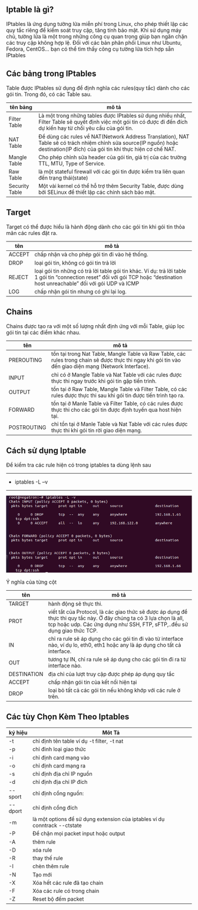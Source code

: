 ## Iptable là gì?

IPtables là ứng dụng tường lửa miễn phí trong Linux, cho phép thiết lập các quy tắc riêng để kiểm soát truy cập, tăng tính bảo mật. Khi sử dụng máy chủ, tường lửa là một trong những công cụ quan trọng giúp bạn ngăn chặn các truy cập không hợp lệ. Đối với các bản phân phối Linux như Ubuntu, Fedora, CentOS… bạn có thể tìm thấy công cụ tường lửa tích hợp sẵn IPtables


## Các bảng trong IPtables

Table được IPtables sử dụng để định nghĩa các rules(quy tắc) dành cho các gói tin. Trong đó, có các Table sau. 

|tên bảng|mô tả|
|-|-|
|Filter Table|Là một trong những tables được IPtables sử dụng nhiều nhất, Filter Table sẽ quyết định việc một gói tin có được đi đến đích dự kiến hay từ chối yêu cầu của gói tin.|
|NAT Table|Để dùng các rules về NAT(Network Address Translation), NAT Table sẽ có trách nhiệm chỉnh sửa source(IP nguồn) hoặc destination(IP đích) của gói tin khi thực hiện cơ chế NAT.|
|Mangle Table|Cho phép chỉnh sửa header của gói tin, giá trị của các trường TTL, MTU, Type of Service.|
|Raw Table|là một stateful firewall với các gói tin được kiểm tra liên quan đến trạng thái(state)|
|Security Table|Một vài kernel có thể hỗ trợ thêm Security Table, được dùng bởi SELinux để thiết lập các chính sách bảo mật.|

## Target

Target có thể được hiểu là hành động dành cho các gói tin khi gói tin thỏa mãn các rules đặt ra.

|tên|mô tả|
|-|-|
|ACCEPT|chấp nhận và cho phép gói tin đi vào hệ thống.|
|DROP| loại gói tin, không có gói tin trả lời|
|REJECT|loại gói tin những có trả lời table gói tin khác. Ví dụ: trả lời table 1 gói tin “connection reset” đối với gói TCP hoặc “destination host unreachable” đối với gói UDP và ICMP|
|LOG|chấp nhận gói tin nhưng có ghi lại log.|

## Chains

Chains được tạo ra với một số lượng nhất định ứng với mỗi Table, giúp lọc gói tin tại các điểm khác nhau.

|tên|mô tả|
|-|-|
|PREROUTING|tồn tại trong Nat Table, Mangle Table và Raw Table, các rules trong chain sẽ được thực thi ngay khi gói tin vào đến giao diện mạng (Network Interface).|
|INPUT|chỉ có ở Mangle Table và Nat Table với các rules được thực thi ngay trước khi gói tin gặp tiến trình.|
|OUTPUT|tồn tại ở Raw Table, Mangle Table và Filter Table, có các rules được thực thi sau khi gói tin được tiến trình tạo ra.|
|FORWARD|tồn tại ở Manle Table và Filter Table, có các rules được thực thi cho các gói tin được định tuyến qua host hiện tại.|
|POSTROUTING|chỉ tồn tại ở Manle Table và Nat Table với các rules được thực thi khi gói tin rời giao diện mạng.|

## Cách sử dụng Iptable

Để kiểm tra các rule hiện có trong iptables ta dùng lệnh sau

---
- iptables -L –v
---

![iptablesimage1](Image/iptablesimage1.png)

Ý nghĩa của từng cột

|tên|mô tả|
|-|-|
|TARGET|hành động sẽ thực thi.|
|PROT|viết tắt của Protocol, là các giao thức sẽ được áp dụng để thực thi quy tắc này. Ở đây chúng ta có 3 lựa chọn là all, tcp hoặc udp. Các ứng dụng như SSH, FTP, sFTP,..đều sử dụng giao thức TCP.|
|IN|chỉ ra rule sẽ áp dụng cho các gói tin đi vào từ interface nào, ví dụ lo, eth0, eth1 hoặc any là áp dụng cho tất cả interface.|
|OUT|tương tự  IN, chỉ ra rule sẽ áp dụng cho các gói tin đi ra từ interface nào.|
|DESTINATION|địa chỉ của lượt truy cập được phép áp dụng quy tắc|
|ACCEPT|chấp nhận gói tin của kết nối hiện tại|
|DROP|loại bỏ tất cả các gói tin nếu không khớp với các rule ở trên.|


## Các tùy Chọn Kèm Theo Iptables

|ký hiệu|Môt Tả|
|-|-|
|-t |chỉ định tên table ví dụ -t filter, -t nat|
|-p |chỉ đinh loại giao thức|
|-i|chỉ định card mạng vào|
|-o|chỉ định card mạng ra|
|-s|chỉ định địa chỉ IP nguồn|
|-d| chỉ định địa chỉ IP đích|
|--sport |chỉ định cổng nguồn:|
|--dport|chỉ định cổng đích|
|-m|là một options để sử dụng extension của iptables ví dụ conntrack --ctstate|
|-P|Để chặn mọi packet input hoặc output|
|-A|thêm rule|
|-D|xóa rule|
|-R|thay thế rule|
|-I|chèn thêm rule|
|-N|Tạo mới|
|-X|Xóa hết các rule đã tạo chain|
|-F|Xóa các rule có trong chain|
|-Z|Reset bộ đếm packet|





